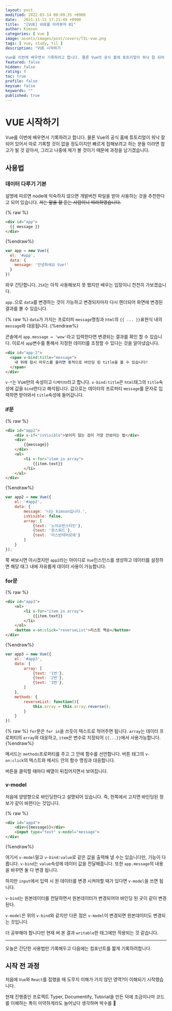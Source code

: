 ```yaml
---
layout: post
modified: 2022-03-14 00:09:35 +0900
date:   2021-11-11 17:21:49 +0900
title:  "[VUE] VUE를 아라뷰자 01"
author: Kimson
categories: [ vue ]
image: assets/images/post/covers/TIL-vue.png
tags: [ vue, study, til ]
description: "VUE 시작하기

Vue를 이번에 배우면서 기록하려고 합니다. 물론 Vue의 공식 홈에 튜토리얼이 워낙 잘 되어 있어서 따로 기록할 것이 없을 정도이지만 빠르게 접해보려고 하는 분들 이라면 참고가 될 것 같아서, 그리고 나중에 제가 볼 것이기 때문에 과정을 남기겠습니다."
featured: false
hidden: false
rating: 4
toc: true
profile: false
keysum: false
keywords: ""
published: true
---
```


# VUE 시작하기

Vue를 이번에 배우면서 기록하려고 합니다. 물론 Vue의 공식 홈에 튜토리얼이 워낙 잘 되어 있어서 따로 기록할 것이 없을 정도이지만 빠르게 접해보려고 하는 분들 이라면 참고가 될 것 같아서, 그리고 나중에 제가 볼 것이기 때문에 과정을 남기겠습니다.

## 사용법

### 데이터 다루기 기본

설명에 따르면 node에 익숙하지 않으면 개발버전 파일을 받아 사용하는 것을 추천한다고 되어 있습니다. <del>저는 말을 잘 듣는 사람이니 따라하였습니다.</del>

{% raw %}

```html
<div id="app">
  {{ message }}
</div>
```

{%endraw%}

```javascript
var app = new Vue({
  el: '#app',
  data: {
    message: '안녕하세요 Vue!'
  }
})
```

와우 간단합니다. `JSX`는 아직 사용해보지 못 했지만 배우는 입장이니 천천히 가보겠습니다.

`app.`으로 `data`를 변경하는 것이 가능하고 변경되자마자 다시 렌더되어 화면에 변경된 결과를 볼 수 있습니다.

{% raw %}
`data`가 가지는 프로터피 `message`명칭과 `html`의 `{{ ... }}`표현식 내의 `message`와 대응됩니다.
{%endraw%}

콘솔에서 `app.message = 'wow'`라고 입력한다면 변경되는 결과를 확인 할 수 있습니다. 이로서 `app`변수를 통해서 지정한 데이터를 조정할 수 있다는 것을 알아냈습니다.

```html
<div id="app-2">
  <span v-bind:title="message">
    내 위에 잠시 마우스를 올리면 동적으로 바인딩 된 title을 볼 수 있습니다!
  </span>
</div>
```

`v-*`는 Vue만의 속성이고 `디렉티브`라고 합니다. `v-bind:title`은 `html`태그의 `title`속성에 값을 `bind`한다고 해석됩니다. 값으로는 데이터의 프로퍼티 `message`를 문자로 입력하면 받아와서 `title`속성에 들어갑니다.

### if문

{% raw %}

```html
<div id="app2">
    <div v-if="isVisible">보이지 않는 검이 가장 안보이는 법</div>
    <div>
        {{message}}
    </div>
    <ul>
        <li v-for="item in array">
            {{item.text}}
        </li>
    </ul>
</div>
```

{%endraw%}

```javascript
var app2 = new Vue({
    el: '#app2',
    data: {
        message: '나는 kimson입니다.',
        isVisible: false,
        array: [
            {text: '노이슈반스타인'},
            {text: '판스워드'},
            {text: '미스반데어로에'}
        ]
    }
});
```

쭉 써보시면 아시겠지만 `app2`라는 아이디로 `Vue`인스턴스를 생성하고 데이터를 설정하면 해당 태그 내에 자유롭게 데이터 사용이 가능합니다.

### for문

{% raw %}

```html
<div id="app3">
    <ol>
        <li v-for="item in array">
            {{item.text}}
        </li>
    </ol>
    <button v-on:click="reverseList">리스트 역순</button>
</div>
```

{%endraw%}

```javascript
var app3 = new Vue({
    el: '#app3',
    data: {
        array: [
            {text: '1번'},
            {text: '2번'},
            {text: '3번'},
        ]
    },
    methods: {
        reverseList: function(){
            this.array = this.array.reverse();
        }
    }
})
```

{% raw %}
`for`문은 `for in`을 쓰듯이 텍스트로 적어주면 됩니다. `array`는 데이터 프로퍼티의 `array`와 대응하고, `item`은 변수로 지정되어 `{{...}}`에서 사용가능합니다.
{%endraw%}

메서드는 `methods`프로퍼티를 주고 그 안에 함수를 선언합니다. 버튼 태그의 `v-on:click`의 텍스트와 메서드 안의 함수 명칭과 대응합니다.

버튼을 클릭할 때마다 배열이 뒤집어지면서 보여집니다.

### v-model

처음에 양방향으로 바인딩한다고 설명되어 있습니다. 즉, 한쪽에서 고치면 바인딩된 정보가 같이 바뀐다는 것입니다.

{% raw %}
```html
<div id="app4">
    <div>{{message}}</div>
    <input type="text" v-model="message">
</div>
```
{%endraw%}

여기서 `v-model`말고 `v-bind:value`로 같은 값을 출력해 낼 수는 있습니다만, 기능이 다릅니다. `v-bind`는 `value`속성에 데이터 값을 전달해줍니다. 또한 `app.message`의 내용을 바꾸면 둘 다 변경 됩니다.

하지만 `input`에서 입력 시 원 데이터를 변경 시켜야할 때가 있다면 `v-model`을 쓰면 됩니다.

`v-bind`는 원본데이터를 전달하면서 원본데이터가 변경되어야 바인딩 된 곳이 같이 변경된다.

`v-model`은 위의 `v-bind`와 같지만 다른 점은 `v-model`이 변경되면 원본데이터도 변경되는 것입니다.

더 공부해야 합니다만 현재 써 본 결과 `writable`한 태그에만 적용되는 것 같습니다.

-----

오늘은 간단한 사용법만 기록해두고 다음에는 컴포넌트를 짧게 기록하려합니다.


## 시작 전 과정

처음에 `Vue`와 `React`를 접했을 때 도무지 이해가 가지 않던 영역?이 이해되기 시작했습니다.

현재 진행중인 프로젝트 Typer, Documentify, Tutorial을 만든 덕에 조금이나마 코드를 이해하는 폭이 미약하게라도 늘어났다 생각하며 박수를 👏